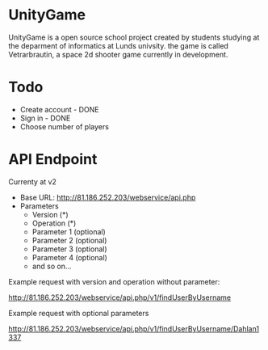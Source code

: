 # UnityGame

UnityGame is a open source school project created by students studying at the deparment of informatics at Lunds univsity. the game is called Vetrarbrautin, a space 2d shooter game currently in development.


# Todo
* Create account - DONE
* Sign in - DONE
* Choose number of players

# API Endpoint

Currenty at v2

 - Base URL: http://81.186.252.203/webservice/api.php
 - Parameters
    - Version (*)
    - Operation (*)
    - Parameter 1 (optional)
    - Parameter 2 (optional)
    - Parameter 3 (optional)
    - Parameter 4 (optional)
    - and so on...
    
Example request with version and operation without parameter: 

http://81.186.252.203/webservice/api.php/v1/findUserByUsername

Example request with optional parameters

http://81.186.252.203/webservice/api.php/v1/findUserByUsername/Dahlan1337
